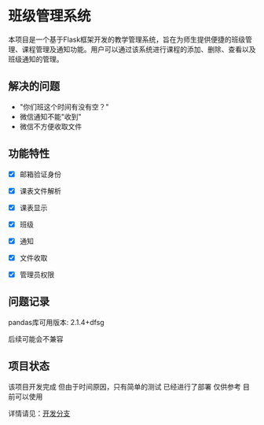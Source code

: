 # 班级管理系统

本项目是一个基于Flask框架开发的教学管理系统，旨在为师生提供便捷的班级管理、课程管理及通知功能。用户可以通过该系统进行课程的添加、删除、查看以及班级通知的管理。


## 解决的问题

- "你们班这个时间有没有空？"
- 微信通知不能"收到"
- 微信不方便收取文件

## 功能特性

- [x] 邮箱验证身份
- [x] 课表文件解析
- [x] 课表显示
- [x] 班级
- [x] 通知
- [x] 文件收取
- [x] 管理员权限


## 问题记录

pandas库可用版本: 2.1.4+dfsg

后续可能会不兼容

## 项目状态

该项目开发完成
但由于时间原因，只有简单的测试
已经进行了部署
仅供参考
目前可以使用

详情请见：[开发分支](https://github.com/zpb911km/monitorTool/tree/dev)
